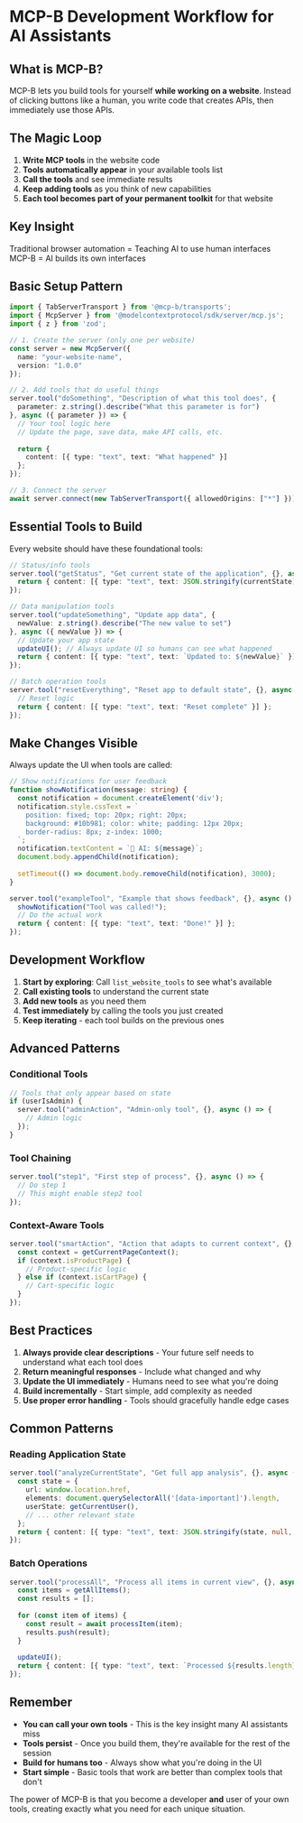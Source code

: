 # MCP-B Development Workflow for AI Assistants

## What is MCP-B?

MCP-B lets you build tools for yourself **while working on a website**. Instead of clicking buttons like a human, you write code that creates APIs, then immediately use those APIs.

## The Magic Loop

1. **Write MCP tools** in the website code
2. **Tools automatically appear** in your available tools list  
3. **Call the tools** and see immediate results
4. **Keep adding tools** as you think of new capabilities
5. **Each tool becomes part of your permanent toolkit** for that website

## Key Insight

Traditional browser automation = Teaching AI to use human interfaces
MCP-B = AI builds its own interfaces

## Basic Setup Pattern

```typescript
import { TabServerTransport } from '@mcp-b/transports';
import { McpServer } from '@modelcontextprotocol/sdk/server/mcp.js';
import { z } from 'zod';

// 1. Create the server (only one per website)
const server = new McpServer({
  name: "your-website-name",
  version: "1.0.0"
});

// 2. Add tools that do useful things
server.tool("doSomething", "Description of what this tool does", {
  parameter: z.string().describe("What this parameter is for")
}, async ({ parameter }) => {
  // Your tool logic here
  // Update the page, save data, make API calls, etc.
  
  return {
    content: [{ type: "text", text: "What happened" }]
  };
});

// 3. Connect the server
await server.connect(new TabServerTransport({ allowedOrigins: ["*"] }));
```

## Essential Tools to Build

Every website should have these foundational tools:

```typescript
// Status/info tools
server.tool("getStatus", "Get current state of the application", {}, async () => {
  return { content: [{ type: "text", text: JSON.stringify(currentState) }] };
});

// Data manipulation tools  
server.tool("updateSomething", "Update app data", {
  newValue: z.string().describe("The new value to set")
}, async ({ newValue }) => {
  // Update your app state
  updateUI(); // Always update UI so humans can see what happened
  return { content: [{ type: "text", text: `Updated to: ${newValue}` }] };
});

// Batch operation tools
server.tool("resetEverything", "Reset app to default state", {}, async () => {
  // Reset logic
  return { content: [{ type: "text", text: "Reset complete" }] };
});
```

## Make Changes Visible

Always update the UI when tools are called:

```typescript
// Show notifications for user feedback
function showNotification(message: string) {
  const notification = document.createElement('div');
  notification.style.cssText = `
    position: fixed; top: 20px; right: 20px;
    background: #10b981; color: white; padding: 12px 20px;
    border-radius: 8px; z-index: 1000;
  `;
  notification.textContent = `🤖 AI: ${message}`;
  document.body.appendChild(notification);
  
  setTimeout(() => document.body.removeChild(notification), 3000);
}

server.tool("exampleTool", "Example that shows feedback", {}, async () => {
  showNotification("Tool was called!");
  // Do the actual work
  return { content: [{ type: "text", text: "Done!" }] };
});
```

## Development Workflow

1. **Start by exploring**: Call `list_website_tools` to see what's available
2. **Call existing tools** to understand the current state
3. **Add new tools** as you need them
4. **Test immediately** by calling the tools you just created
5. **Keep iterating** - each tool builds on the previous ones

## Advanced Patterns

### Conditional Tools
```typescript
// Tools that only appear based on state
if (userIsAdmin) {
  server.tool("adminAction", "Admin-only tool", {}, async () => {
    // Admin logic
  });
}
```

### Tool Chaining
```typescript
server.tool("step1", "First step of process", {}, async () => {
  // Do step 1
  // This might enable step2 tool
});
```

### Context-Aware Tools
```typescript
server.tool("smartAction", "Action that adapts to current context", {}, async () => {
  const context = getCurrentPageContext();
  if (context.isProductPage) {
    // Product-specific logic
  } else if (context.isCartPage) {
    // Cart-specific logic  
  }
});
```

## Best Practices

1. **Always provide clear descriptions** - Your future self needs to understand what each tool does
2. **Return meaningful responses** - Include what changed and why
3. **Update the UI immediately** - Humans need to see what you're doing
4. **Build incrementally** - Start simple, add complexity as needed
5. **Use proper error handling** - Tools should gracefully handle edge cases

## Common Patterns

### Reading Application State
```typescript
server.tool("analyzeCurrentState", "Get full app analysis", {}, async () => {
  const state = {
    url: window.location.href,
    elements: document.querySelectorAll('[data-important]').length,
    userState: getCurrentUser(),
    // ... other relevant state
  };
  return { content: [{ type: "text", text: JSON.stringify(state, null, 2) }] };
});
```

### Batch Operations
```typescript
server.tool("processAll", "Process all items in current view", {}, async () => {
  const items = getAllItems();
  const results = [];
  
  for (const item of items) {
    const result = await processItem(item);
    results.push(result);
  }
  
  updateUI();
  return { content: [{ type: "text", text: `Processed ${results.length} items` }] };
});
```

## Remember

- **You can call your own tools** - This is the key insight many AI assistants miss
- **Tools persist** - Once you build them, they're available for the rest of the session
- **Build for humans too** - Always show what you're doing in the UI
- **Start simple** - Basic tools that work are better than complex tools that don't

The power of MCP-B is that you become a developer **and** user of your own tools, creating exactly what you need for each unique situation.